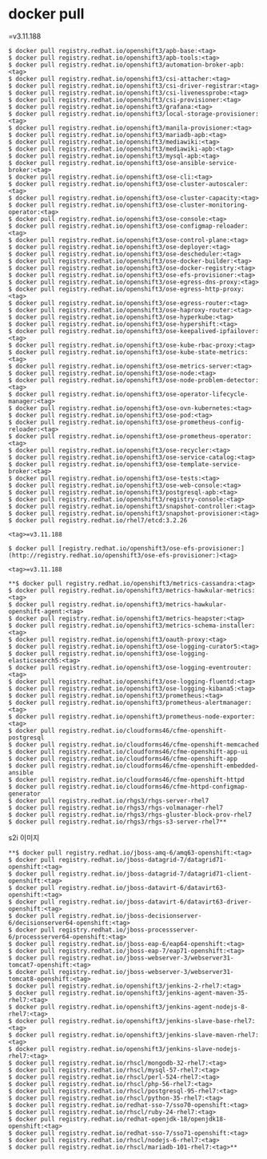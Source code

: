 # docker pull

<tag>=v3.11.188
    
    $ docker pull registry.redhat.io/openshift3/apb-base:<tag>
    $ docker pull registry.redhat.io/openshift3/apb-tools:<tag>
    $ docker pull registry.redhat.io/openshift3/automation-broker-apb:<tag>
    $ docker pull registry.redhat.io/openshift3/csi-attacher:<tag>
    $ docker pull registry.redhat.io/openshift3/csi-driver-registrar:<tag>
    $ docker pull registry.redhat.io/openshift3/csi-livenessprobe:<tag>
    $ docker pull registry.redhat.io/openshift3/csi-provisioner:<tag>
    $ docker pull registry.redhat.io/openshift3/grafana:<tag>
    $ docker pull registry.redhat.io/openshift3/local-storage-provisioner:<tag>
    $ docker pull registry.redhat.io/openshift3/manila-provisioner:<tag>
    $ docker pull registry.redhat.io/openshift3/mariadb-apb:<tag>
    $ docker pull registry.redhat.io/openshift3/mediawiki:<tag>
    $ docker pull registry.redhat.io/openshift3/mediawiki-apb:<tag>
    $ docker pull registry.redhat.io/openshift3/mysql-apb:<tag>
    $ docker pull registry.redhat.io/openshift3/ose-ansible-service-broker:<tag>
    $ docker pull registry.redhat.io/openshift3/ose-cli:<tag>
    $ docker pull registry.redhat.io/openshift3/ose-cluster-autoscaler:<tag>
    $ docker pull registry.redhat.io/openshift3/ose-cluster-capacity:<tag>
    $ docker pull registry.redhat.io/openshift3/ose-cluster-monitoring-operator:<tag>
    $ docker pull registry.redhat.io/openshift3/ose-console:<tag>
    $ docker pull registry.redhat.io/openshift3/ose-configmap-reloader:<tag>
    $ docker pull registry.redhat.io/openshift3/ose-control-plane:<tag>
    $ docker pull registry.redhat.io/openshift3/ose-deployer:<tag>
    $ docker pull registry.redhat.io/openshift3/ose-descheduler:<tag>
    $ docker pull registry.redhat.io/openshift3/ose-docker-builder:<tag>
    $ docker pull registry.redhat.io/openshift3/ose-docker-registry:<tag>
    $ docker pull registry.redhat.io/openshift3/ose-efs-provisioner:<tag>
    $ docker pull registry.redhat.io/openshift3/ose-egress-dns-proxy:<tag>
    $ docker pull registry.redhat.io/openshift3/ose-egress-http-proxy:<tag>
    $ docker pull registry.redhat.io/openshift3/ose-egress-router:<tag>
    $ docker pull registry.redhat.io/openshift3/ose-haproxy-router:<tag>
    $ docker pull registry.redhat.io/openshift3/ose-hyperkube:<tag>
    $ docker pull registry.redhat.io/openshift3/ose-hypershift:<tag>
    $ docker pull registry.redhat.io/openshift3/ose-keepalived-ipfailover:<tag>
    $ docker pull registry.redhat.io/openshift3/ose-kube-rbac-proxy:<tag>
    $ docker pull registry.redhat.io/openshift3/ose-kube-state-metrics:<tag>
    $ docker pull registry.redhat.io/openshift3/ose-metrics-server:<tag>
    $ docker pull registry.redhat.io/openshift3/ose-node:<tag>
    $ docker pull registry.redhat.io/openshift3/ose-node-problem-detector:<tag>
    $ docker pull registry.redhat.io/openshift3/ose-operator-lifecycle-manager:<tag>
    $ docker pull registry.redhat.io/openshift3/ose-ovn-kubernetes:<tag>
    $ docker pull registry.redhat.io/openshift3/ose-pod:<tag>
    $ docker pull registry.redhat.io/openshift3/ose-prometheus-config-reloader:<tag>
    $ docker pull registry.redhat.io/openshift3/ose-prometheus-operator:<tag>
    $ docker pull registry.redhat.io/openshift3/ose-recycler:<tag>
    $ docker pull registry.redhat.io/openshift3/ose-service-catalog:<tag>
    $ docker pull registry.redhat.io/openshift3/ose-template-service-broker:<tag>
    $ docker pull registry.redhat.io/openshift3/ose-tests:<tag>
    $ docker pull registry.redhat.io/openshift3/ose-web-console:<tag>
    $ docker pull registry.redhat.io/openshift3/postgresql-apb:<tag>
    $ docker pull registry.redhat.io/openshift3/registry-console:<tag>
    $ docker pull registry.redhat.io/openshift3/snapshot-controller:<tag>
    $ docker pull registry.redhat.io/openshift3/snapshot-provisioner:<tag>
    $ docker pull registry.redhat.io/rhel7/etcd:3.2.26

    <tag>=v3.11.188
    
    $ docker pull [registry.redhat.io/openshift3/ose-efs-provisioner:](http://registry.redhat.io/openshift3/ose-efs-provisioner:)<tag>

    <tag>=v3.11.188
    
    **$ docker pull registry.redhat.io/openshift3/metrics-cassandra:<tag>
    $ docker pull registry.redhat.io/openshift3/metrics-hawkular-metrics:<tag>
    $ docker pull registry.redhat.io/openshift3/metrics-hawkular-openshift-agent:<tag>
    $ docker pull registry.redhat.io/openshift3/metrics-heapster:<tag>
    $ docker pull registry.redhat.io/openshift3/metrics-schema-installer:<tag>
    $ docker pull registry.redhat.io/openshift3/oauth-proxy:<tag>
    $ docker pull registry.redhat.io/openshift3/ose-logging-curator5:<tag>
    $ docker pull registry.redhat.io/openshift3/ose-logging-elasticsearch5:<tag>
    $ docker pull registry.redhat.io/openshift3/ose-logging-eventrouter:<tag>
    $ docker pull registry.redhat.io/openshift3/ose-logging-fluentd:<tag>
    $ docker pull registry.redhat.io/openshift3/ose-logging-kibana5:<tag>
    $ docker pull registry.redhat.io/openshift3/prometheus:<tag>
    $ docker pull registry.redhat.io/openshift3/prometheus-alertmanager:<tag>
    $ docker pull registry.redhat.io/openshift3/prometheus-node-exporter:<tag>
    $ docker pull registry.redhat.io/cloudforms46/cfme-openshift-postgresql
    $ docker pull registry.redhat.io/cloudforms46/cfme-openshift-memcached
    $ docker pull registry.redhat.io/cloudforms46/cfme-openshift-app-ui
    $ docker pull registry.redhat.io/cloudforms46/cfme-openshift-app
    $ docker pull registry.redhat.io/cloudforms46/cfme-openshift-embedded-ansible
    $ docker pull registry.redhat.io/cloudforms46/cfme-openshift-httpd
    $ docker pull registry.redhat.io/cloudforms46/cfme-httpd-configmap-generator
    $ docker pull registry.redhat.io/rhgs3/rhgs-server-rhel7
    $ docker pull registry.redhat.io/rhgs3/rhgs-volmanager-rhel7
    $ docker pull registry.redhat.io/rhgs3/rhgs-gluster-block-prov-rhel7
    $ docker pull registry.redhat.io/rhgs3/rhgs-s3-server-rhel7**

s2i 이미지 

    **$ docker pull registry.redhat.io/jboss-amq-6/amq63-openshift:<tag>
    $ docker pull registry.redhat.io/jboss-datagrid-7/datagrid71-openshift:<tag>
    $ docker pull registry.redhat.io/jboss-datagrid-7/datagrid71-client-openshift:<tag>
    $ docker pull registry.redhat.io/jboss-datavirt-6/datavirt63-openshift:<tag>
    $ docker pull registry.redhat.io/jboss-datavirt-6/datavirt63-driver-openshift:<tag>
    $ docker pull registry.redhat.io/jboss-decisionserver-6/decisionserver64-openshift:<tag>
    $ docker pull registry.redhat.io/jboss-processserver-6/processserver64-openshift:<tag>
    $ docker pull registry.redhat.io/jboss-eap-6/eap64-openshift:<tag>
    $ docker pull registry.redhat.io/jboss-eap-7/eap71-openshift:<tag>
    $ docker pull registry.redhat.io/jboss-webserver-3/webserver31-tomcat7-openshift:<tag>
    $ docker pull registry.redhat.io/jboss-webserver-3/webserver31-tomcat8-openshift:<tag>
    $ docker pull registry.redhat.io/openshift3/jenkins-2-rhel7:<tag>
    $ docker pull registry.redhat.io/openshift3/jenkins-agent-maven-35-rhel7:<tag>
    $ docker pull registry.redhat.io/openshift3/jenkins-agent-nodejs-8-rhel7:<tag>
    $ docker pull registry.redhat.io/openshift3/jenkins-slave-base-rhel7:<tag>
    $ docker pull registry.redhat.io/openshift3/jenkins-slave-maven-rhel7:<tag>
    $ docker pull registry.redhat.io/openshift3/jenkins-slave-nodejs-rhel7:<tag>
    $ docker pull registry.redhat.io/rhscl/mongodb-32-rhel7:<tag>
    $ docker pull registry.redhat.io/rhscl/mysql-57-rhel7:<tag>
    $ docker pull registry.redhat.io/rhscl/perl-524-rhel7:<tag>
    $ docker pull registry.redhat.io/rhscl/php-56-rhel7:<tag>
    $ docker pull registry.redhat.io/rhscl/postgresql-95-rhel7:<tag>
    $ docker pull registry.redhat.io/rhscl/python-35-rhel7:<tag>
    $ docker pull registry.redhat.io/redhat-sso-7/sso70-openshift:<tag>
    $ docker pull registry.redhat.io/rhscl/ruby-24-rhel7:<tag>
    $ docker pull registry.redhat.io/redhat-openjdk-18/openjdk18-openshift:<tag>
    $ docker pull registry.redhat.io/redhat-sso-7/sso71-openshift:<tag>
    $ docker pull registry.redhat.io/rhscl/nodejs-6-rhel7:<tag>
    $ docker pull registry.redhat.io/rhscl/mariadb-101-rhel7:<tag>**